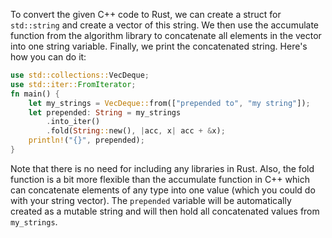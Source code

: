 To convert the given C++ code to Rust, we can create a struct for `std::string` and create a vector of this string. We then use the accumulate function from the algorithm library to concatenate all elements in the vector into one string variable. Finally, we print the concatenated string. Here's how you can do it:
```rust
use std::collections::VecDeque;
use std::iter::FromIterator;
fn main() {
    let my_strings = VecDeque::from(["prepended to", "my string"]);
    let prepended: String = my_strings
        .into_iter()
        .fold(String::new(), |acc, x| acc + &x);
    println!("{}", prepended);
}
```
Note that there is no need for including any libraries in Rust. Also, the fold function is a bit more flexible than the accumulate function in C++ which can concatenate elements of any type into one value (which you could do with your string vector). The `prepended` variable will be automatically created as a mutable string and will then hold all concatenated values from `my_strings`.
